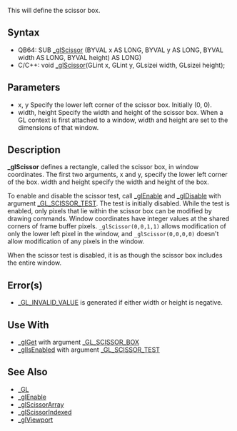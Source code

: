 This will define the scissor box.

## Syntax

* QB64: SUB [_glScissor](_glScissor) (BYVAL x AS LONG, BYVAL y AS LONG, BYVAL width AS LONG, BYVAL height) AS LONG)
* C/C++: void [_glScissor](_glScissor)(GLint x, GLint y, GLsizei width, GLsizei height);

## Parameters

* x, y Specify the lower left corner of the scissor box. Initially (0, 0).
* width, height Specify the width and height of the scissor box. When a GL context is first attached to a window, width and height are set to the dimensions of that window.

## Description

**_glScissor** defines a rectangle, called the scissor box, in window coordinates. The first two arguments, x and y, specify the lower left corner of the box. width and height specify the width and height of the box.

To enable and disable the scissor test, call [_glEnable](_glEnable) and [_glDisable](_glDisable) with argument [_GL_SCISSOR_TEST](_GL_SCISSOR_TEST). The test is initially disabled. While the test is enabled, only pixels that lie within the scissor box can be modified by drawing commands. Window coordinates have integer values at the shared corners of frame buffer pixels. `_glScissor(0,0,1,1)` allows modification of only the lower left pixel in the window, and `_glScissor(0,0,0,0)` doesn't allow modification of any pixels in the window.

When the scissor test is disabled, it is as though the scissor box includes the entire window.

## Error(s)

* [_GL_INVALID_VALUE](_GL_INVALID_VALUE) is generated if either width or height is negative.

## Use With

* [_glGet](_glGet) with argument [_GL_SCISSOR_BOX](_GL_SCISSOR_BOX)
* [_glIsEnabled](_glIsEnabled) with argument [_GL_SCISSOR_TEST](_GL_SCISSOR_TEST)

## See Also

* [_GL](_GL)
* [_glEnable](_glEnable)
* [_glScissorArray](_glScissorArray)
* [_glScissorIndexed](_glScissorIndexed)
* [_glViewport](_glViewport)
